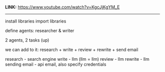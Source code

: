 **LINK:** https://www.youtube.com/watch?v=KgcJjKgYM_E

---

install libraries
import libraries

define agents: researcher & writer

2 agents, 2 tasks (up)

we can add to it: research + write + review + rewrite + send email

research - search engine
write - llm (llm = llm)
review - llm 
rewrite - llm
sending email - api email, also specify credentials
